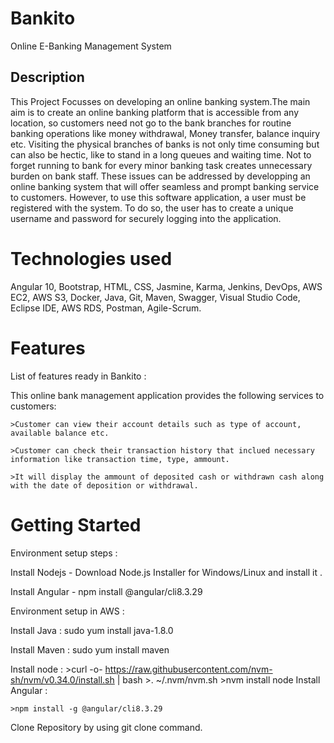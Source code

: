 # Bankito
Online E-Banking Management System 
## Description
This Project Focusses on developing an online banking system.The main aim is to create an online banking platform that is accessible from any location, so customers need not go to the bank branches for routine banking operations like money withdrawal, Money transfer, balance inquiry etc.
Visiting the physical branches of banks is not only time consuming but can also be hectic, like to stand in a long queues and waiting time. Not to forget running to bank for every minor banking task creates unnecessary burden on bank staff. These issues can be addressed by developping an online banking system that will offer seamless and prompt banking service to customers. However, to use this software application, a user must be registered with the system. To do so, the user has to create a unique username and password for securely logging into the application.


 # Technologies used 
Angular 10, Bootstrap, HTML, CSS, Jasmine, Karma, Jenkins, DevOps, AWS EC2, AWS S3, Docker, Java, Git, Maven, Swagger, Visual Studio Code, Eclipse IDE, AWS RDS, Postman, Agile-Scrum.
 
 # Features
 List of features ready in Bankito :
 
 This online bank management application provides the following services to customers:
	
	>Customer can view their account details such as type of account, available balance etc.
	
	>Customer can check their transaction history that inclued necessary information like transaction time, type, ammount.
	
	>It will display the ammount of deposited cash or withdrawn cash along with the date of deposition or withdrawal.


# Getting Started 
Environment setup steps :

Install Nodejs - Download Node.js Installer for Windows/Linux and install it .

Install Angular - npm install @angular/cli8.3.29

Environment setup in AWS :

Install Java : sudo yum install java-1.8.0

Install Maven : sudo yum install maven

Install node : 
	>curl -o- https://raw.githubusercontent.com/nvm-sh/nvm/v0.34.0/install.sh | bash
	>. ~/.nvm/nvm.sh
	>nvm install node
Install Angular :

	>npm install -g @angular/cli8.3.29

	

Clone Repository by using git clone <git link of frontend> command.




 
 
 
  
  
